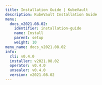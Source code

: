 ```yaml
---
title: Installation Guide | KubeVault
description: KubeVault Installation Guide
menu:
  docs_v2021.08.02:
    identifier: installation-guide
    name: Install
    parent: setup
    weight: 10
menu_name: docs_v2021.08.02
info:
  cli: v0.4.0
  installer: v2021.08.02
  operator: v0.4.0
  unsealer: v0.4.0
  version: v2021.08.02
---
```


